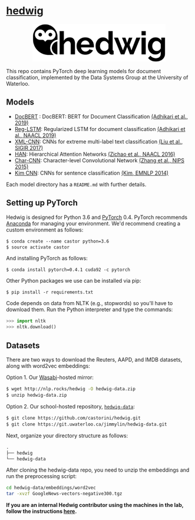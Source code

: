 # [hedwig](https://github.com/castorini/hedwig)

<p align="center">
<img src="https://github.com/karkaroff/hedwig/blob/bellatrix/docs/hedwig.png" width="360">
</p>

This repo contains PyTorch deep learning models for document classification, implemented by the Data Systems Group at the University of Waterloo.

## Models

+ [DocBERT](models/bert/) : DocBERT: BERT for Document Classification [(Adhikari et al., 2019)](https://arxiv.org/abs/1904.08398v1)
+ [Reg-LSTM](models/reg_lstm/): Regularized LSTM for document classification [(Adhikari et al., NAACL 2019)](https://cs.uwaterloo.ca/~jimmylin/publications/Adhikari_etal_NAACL2019.pdf)
+ [XML-CNN](models/xml_cnn/): CNNs for extreme multi-label text classification [(Liu et al., SIGIR 2017)](http://nyc.lti.cs.cmu.edu/yiming/Publications/jliu-sigir17.pdf)
+ [HAN](models/han/): Hierarchical Attention Networks [(Zichao et al., NAACL 2016)](https://www.cs.cmu.edu/~hovy/papers/16HLT-hierarchical-attention-networks.pdf)
+ [Char-CNN](models/char_cnn/): Character-level Convolutional Network [(Zhang et al., NIPS 2015)](http://papers.nips.cc/paper/5782-character-level-convolutional-networks-for-text-classification.pdf)
+ [Kim CNN](models/kim_cnn/): CNNs for sentence classification [(Kim, EMNLP 2014)](http://www.aclweb.org/anthology/D14-1181)

Each model directory has a `README.md` with further details.

## Setting up PyTorch

Hedwig is designed for Python 3.6 and [PyTorch](https://pytorch.org/) 0.4.
PyTorch recommends [Anaconda](https://www.anaconda.com/distribution/) for managing your environment.
We'd recommend creating a custom environment as follows:

```
$ conda create --name castor python=3.6
$ source activate castor
```

And installing PyTorch as follows:

```
$ conda install pytorch=0.4.1 cuda92 -c pytorch
```

Other Python packages we use can be installed via pip:

```
$ pip install -r requirements.txt
```

Code depends on data from NLTK (e.g., stopwords) so you'll have to download them. 
Run the Python interpreter and type the commands:

```python
>>> import nltk
>>> nltk.download()
```

## Datasets

There are two ways to download the Reuters, AAPD, and IMDB datasets, along with word2vec embeddings:

Option 1. Our [Wasabi](https://wasabi.com/)-hosted mirror:

```bash
$ wget http://nlp.rocks/hedwig -O hedwig-data.zip
$ unzip hedwig-data.zip
```

Option 2. Our school-hosted repository, [`hedwig-data`](https://git.uwaterloo.ca/jimmylin/hedwig-data):

```bash
$ git clone https://github.com/castorini/hedwig.git
$ git clone https://git.uwaterloo.ca/jimmylin/hedwig-data.git
```

Next, organize your directory structure as follows:

```
.
├── hedwig
└── hedwig-data
```

After cloning the hedwig-data repo, you need to unzip the embeddings and run the preprocessing script:

```bash
cd hedwig-data/embeddings/word2vec 
tar -xvzf GoogleNews-vectors-negative300.tgz
```

**If you are an internal Hedwig contributor using the machines in the lab, follow the instructions [here](docs/internal-instructions.md).**
